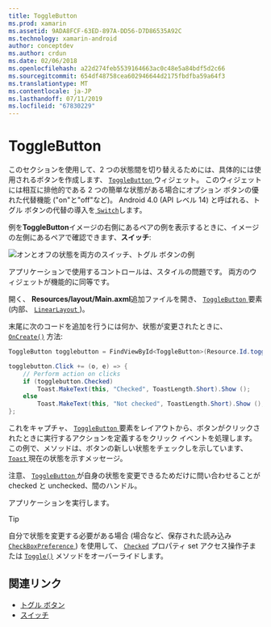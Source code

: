 ```yaml
---
title: ToggleButton
ms.prod: xamarin
ms.assetid: 9ADA8FCF-63ED-897A-DD56-D7D86535A92C
ms.technology: xamarin-android
author: conceptdev
ms.author: crdun
ms.date: 02/06/2018
ms.openlocfilehash: a22d274feb5539164663ac0c48e5a84bdf5d2c66
ms.sourcegitcommit: 654df48758cea602946644d2175fbdfba59a64f3
ms.translationtype: MT
ms.contentlocale: ja-JP
ms.lasthandoff: 07/11/2019
ms.locfileid: "67830229"
---
```

# <a name="togglebutton"></a>ToggleButton

このセクションを使用して、2 つの状態間を切り替えるためには、具体的には使用されるボタンを作成します、 [ `ToggleButton` ](https://developer.xamarin.com/api/type/Android.Widget.ToggleButton/)ウィジェット。 このウィジェットには相互に排他的である 2 つの簡単な状態がある場合にオプション ボタンの優れた代替機能 ("on"と"off"など)。 Android 4.0 (API レベル 14) と呼ばれる、トグル ボタンの代替の導入を[ `Switch`](https://developer.xamarin.com/api/type/Android.Widget.Switch/)します。

例を**ToggleButton**イメージの右側にあるペアの例を表示するときに、イメージの左側にあるペアで確認できます、**スイッチ**:

![オンとオフの状態を両方のスイッチ、トグル ボタンの例](toggle-button-images/togglebutton-switch.png)  

アプリケーションで使用するコントロールは、スタイルの問題です。 両方のウィジェットが機能的に同等です。

開く、 **Resources/layout/Main.axml**追加ファイルを開き、 [ `ToggleButton` ](https://developer.xamarin.com/api/type/Android.Widget.ToggleButton/)要素 (内部、 [ `LinearLayout` ](https://developer.xamarin.com/api/type/Android.Widget.LinearLayout/))。

末尾に次のコードを追加を行うには何か、状態が変更されたときに、 [`OnCreate()`](https://developer.xamarin.com/api/member/Android.App.Activity.OnCreate/p/Android.OS.Bundle/Android.OS.PersistableBundle)
方法:

```csharp
ToggleButton togglebutton = FindViewById<ToggleButton>(Resource.Id.togglebutton);

togglebutton.Click += (o, e) => {
    // Perform action on clicks
    if (togglebutton.Checked)
        Toast.MakeText(this, "Checked", ToastLength.Short).Show ();
    else
        Toast.MakeText(this, "Not checked", ToastLength.Short).Show ();
};
```

これをキャプチャ、 [ `ToggleButton` ](https://developer.xamarin.com/api/type/Android.Widget.ToggleButton/)要素をレイアウトから、ボタンがクリックされたときに実行するアクションを定義するをクリック イベントを処理します。 この例で、メソッドは、ボタンの新しい状態をチェックしを示しています、 [ `Toast` ](https://developer.xamarin.com/api/type/Android.Widget.Toast/)現在の状態を示すメッセージ。

注意、 [ `ToggleButton` ](https://developer.xamarin.com/api/type/Android.Widget.ToggleButton/)が自身の状態を変更できるためだけに問い合わせることが checked と unchecked、間のハンドル。

アプリケーションを実行します。


> [!TIP]
> 自分で状態を変更する必要がある場合 (場合など、保存された読み込み[ `CheckBoxPreference` ](https://developer.xamarin.com/api/type/Android.Preferences.CheckBoxPreference/)) を使用して、 [`Checked`](https://developer.xamarin.com/api/property/Android.Widget.CompoundButton.Checked/)
> プロパティ set アクセス操作子または [`Toggle()`](https://developer.xamarin.com/api/member/Android.Widget.CompoundButton.Toggle/)
> メソッドをオーバーライドします。


## <a name="related-links"></a>関連リンク

- [トグル ボタン](https://developer.android.com/reference/android/widget/ToggleButton.html)
- [スイッチ](https://developer.android.com/reference/android/widget/Switch.html)
